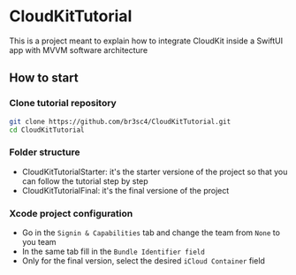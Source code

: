 # CloudKitTutorial
This is a project meant to explain how to integrate CloudKit inside a SwiftUI app with MVVM software architecture

## How to start

### Clone tutorial repository

```bash
git clone https://github.com/br3sc4/CloudKitTutorial.git
cd CloudKitTutorial
```

### Folder structure

- CloudKitTutorialStarter: it's the starter versione of the project so that you can follow the tutorial step by step
- CloudKitTutorialFinal: it's the final versione of the project

### Xcode project configuration

- Go in the `Signin & Capabilities` tab and change the team from `None` to you team
- In the same tab fill in the `Bundle Identifier field`
- Only for the final version, select the desired `iCloud Container` field
